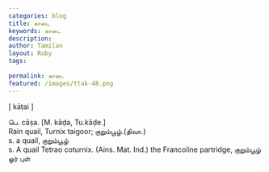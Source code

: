 ```yaml
---
categories: blog
title: காடை
keywords: காடை
description: 
author: Tamilan
layout: Ruby
tags: 
 
permalink: காடை
featured: /images/ttak-48.png
---
```

  
[ kāṭai ]  
  
பெ. cāṣa. [M. kāḍa, Tu.kāḍe.]  
Rain quail, Turnix taigoor; குறும்பூழ்.(திவா.)  
s. a quail, குறும்பூழ்  
s. A quail Tetrao coturnix. (Ains. Mat. Ind.) the Francoline partridge, குறும்பூழ்  
ஓர் புள்